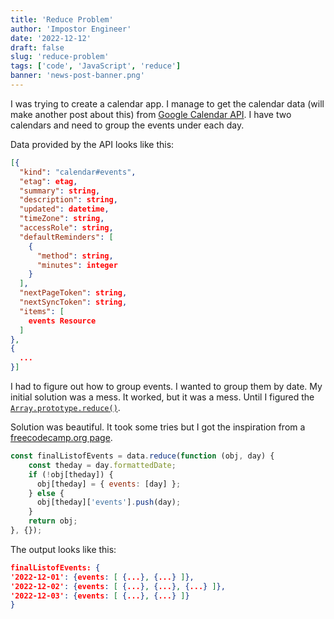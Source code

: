 ```yaml
---
title: 'Reduce Problem'
author: 'Impostor Engineer'
date: '2022-12-12'
draft: false
slug: 'reduce-problem'
tags: ['code', 'JavaScript', 'reduce']
banner: 'news-post-banner.png'
---
```


I was trying to create a calendar app. I manage to get the calendar data (will make another post about this) from [Google Calendar API](https://developers.google.com/calendar/api/v3/reference/). I have two calendars and need to group the events under each day.

Data provided by the API looks like this:

```JSON
[{
  "kind": "calendar#events",
  "etag": etag,
  "summary": string,
  "description": string,
  "updated": datetime,
  "timeZone": string,
  "accessRole": string,
  "defaultReminders": [
    {
      "method": string,
      "minutes": integer
    }
  ],
  "nextPageToken": string,
  "nextSyncToken": string,
  "items": [
    events Resource
  ]
},
{
  ...
}]

```

I had to figure out how to group events. I wanted to group them by date. My initial solution was a mess. It worked, but it was a mess. Until I figured the [`Array.prototype.reduce()`](https://developer.mozilla.org/en-US/docs/Web/JavaScript/Reference/Global_Objects/Array/reduce).

Solution was beautiful. It took some tries but I got the inspiration from a [freecodecamp.org page](https://www.freecodecamp.org/news/the-ultimate-guide-to-javascript-array-methods-reduce/).

```JavaScript
const finalListofEvents = data.reduce(function (obj, day) {
    const theday = day.formattedDate;
    if (!obj[theday]) {
      obj[theday] = { events: [day] };
    } else {
      obj[theday]['events'].push(day);
    }
    return obj;
}, {});
```

The output looks like this:

```JSON
finalListofEvents: {
'2022-12-01': {events: [ {...}, {...} ]},
'2022-12-02': {events: [ {...}, {...}, {...} ]},
'2022-12-03': {events: [ {...}, {...} ]}
}
```
